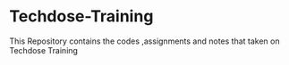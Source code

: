 # Techdose-Training
This Repository contains the codes ,assignments and notes that taken on Techdose Training
